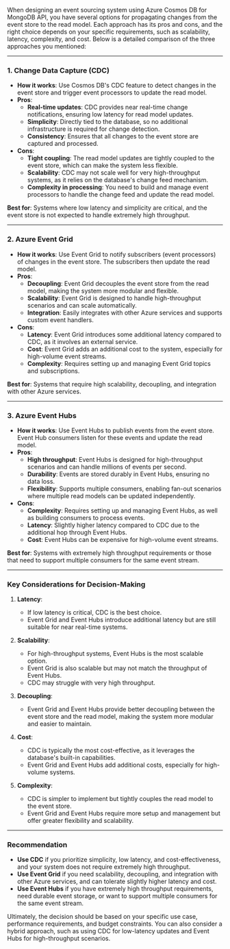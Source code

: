 When designing an event sourcing system using Azure Cosmos DB for MongoDB API, you have several options for propagating changes from the event store to the read model. Each approach has its pros and cons, and the right choice depends on your specific requirements, such as scalability, latency, complexity, and cost. Below is a detailed comparison of the three approaches you mentioned:

---

### 1. **Change Data Capture (CDC)**
   - **How it works**: Use Cosmos DB's CDC feature to detect changes in the event store and trigger event processors to update the read model.
   - **Pros**:
     - **Real-time updates**: CDC provides near real-time change notifications, ensuring low latency for read model updates.
     - **Simplicity**: Directly tied to the database, so no additional infrastructure is required for change detection.
     - **Consistency**: Ensures that all changes to the event store are captured and processed.
   - **Cons**:
     - **Tight coupling**: The read model updates are tightly coupled to the event store, which can make the system less flexible.
     - **Scalability**: CDC may not scale well for very high-throughput systems, as it relies on the database's change feed mechanism.
     - **Complexity in processing**: You need to build and manage event processors to handle the change feed and update the read model.

   **Best for**: Systems where low latency and simplicity are critical, and the event store is not expected to handle extremely high throughput.

---

### 2. **Azure Event Grid**
   - **How it works**: Use Event Grid to notify subscribers (event processors) of changes in the event store. The subscribers then update the read model.
   - **Pros**:
     - **Decoupling**: Event Grid decouples the event store from the read model, making the system more modular and flexible.
     - **Scalability**: Event Grid is designed to handle high-throughput scenarios and can scale automatically.
     - **Integration**: Easily integrates with other Azure services and supports custom event handlers.
   - **Cons**:
     - **Latency**: Event Grid introduces some additional latency compared to CDC, as it involves an external service.
     - **Cost**: Event Grid adds an additional cost to the system, especially for high-volume event streams.
     - **Complexity**: Requires setting up and managing Event Grid topics and subscriptions.

   **Best for**: Systems that require high scalability, decoupling, and integration with other Azure services.

---

### 3. **Azure Event Hubs**
   - **How it works**: Use Event Hubs to publish events from the event store. Event Hub consumers listen for these events and update the read model.
   - **Pros**:
     - **High throughput**: Event Hubs is designed for high-throughput scenarios and can handle millions of events per second.
     - **Durability**: Events are stored durably in Event Hubs, ensuring no data loss.
     - **Flexibility**: Supports multiple consumers, enabling fan-out scenarios where multiple read models can be updated independently.
   - **Cons**:
     - **Complexity**: Requires setting up and managing Event Hubs, as well as building consumers to process events.
     - **Latency**: Slightly higher latency compared to CDC due to the additional hop through Event Hubs.
     - **Cost**: Event Hubs can be expensive for high-volume event streams.

   **Best for**: Systems with extremely high throughput requirements or those that need to support multiple consumers for the same event stream.

---

### **Key Considerations for Decision-Making**
1. **Latency**:
   - If low latency is critical, CDC is the best choice.
   - Event Grid and Event Hubs introduce additional latency but are still suitable for near real-time systems.

2. **Scalability**:
   - For high-throughput systems, Event Hubs is the most scalable option.
   - Event Grid is also scalable but may not match the throughput of Event Hubs.
   - CDC may struggle with very high throughput.

3. **Decoupling**:
   - Event Grid and Event Hubs provide better decoupling between the event store and the read model, making the system more modular and easier to maintain.

4. **Cost**:
   - CDC is typically the most cost-effective, as it leverages the database's built-in capabilities.
   - Event Grid and Event Hubs add additional costs, especially for high-volume systems.

5. **Complexity**:
   - CDC is simpler to implement but tightly couples the read model to the event store.
   - Event Grid and Event Hubs require more setup and management but offer greater flexibility and scalability.

---

### **Recommendation**
- **Use CDC** if you prioritize simplicity, low latency, and cost-effectiveness, and your system does not require extremely high throughput.
- **Use Event Grid** if you need scalability, decoupling, and integration with other Azure services, and can tolerate slightly higher latency and cost.
- **Use Event Hubs** if you have extremely high throughput requirements, need durable event storage, or want to support multiple consumers for the same event stream.

Ultimately, the decision should be based on your specific use case, performance requirements, and budget constraints. You can also consider a hybrid approach, such as using CDC for low-latency updates and Event Hubs for high-throughput scenarios.